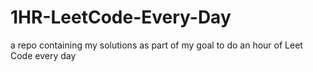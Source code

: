 # 1HR-LeetCode-Every-Day
a repo containing my solutions as part of my goal to do an hour of Leet Code every day
